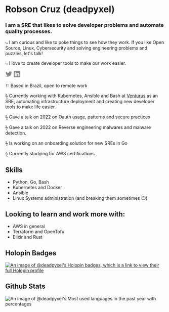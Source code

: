 # Robson Cruz (deadpyxel)

### I am a SRE that likes to solve developer problems and automate quality processes.

⤷ I am curious and like to poke things to see how they work. If you like Open Source, Linux, Cybersecurity and solving engineering problems and puzzles, let's talk!

⤷ I love to create developer tools to make our work easier.

 <a aligh="left" href="https://twitter.com/_robsoncruz" target="_blank" rel="noreferrer noopener"><img src="https://raw.githubusercontent.com/0xShapeShifter/dev-story/master/public/images/socials/twitter.svg" alt="Twitter" width="22" height="22" /></a> <a aligh="left" href="https://www.linkedin.com/in/robson-cruz-000" target="_blank" rel="noreferrer noopener"><img src="https://raw.githubusercontent.com/0xShapeShifter/dev-story/master/public/images/socials/linkedin.svg" alt="LinkedIn" width="22" height="22" /></a>  

⚐ Based in Brazil, open to remote work

ϟ Currently working with Kubernetes, Ansible and Bash at [Venturus](https://www.venturus.org.br/) as an SRE, automating infrastructure deployment and creating new developer tools to make life easier.

ϟ Gave a talk on 2022 on Oauth usage, patterns and secure practices

ϟ Gave a talk on 2022 on Reverse engineering malwares and malware detection.

ϟ Is working on an onboarding solution for new SREs in Go

ϟ Currently studying for AWS certifications

 ## Skills

- Python, Go, Bash
- Kubernetes and Docker
- Ansible
- Linux Systems administration (and breaking them sometimes 😉)

## Looking to learn and work more with:

- AWS in general
- Terraform and OpenTofu
- Elixir and Rust

## Holopin Badges

[![An image of @deadpyxel's Holopin badges, which is a link to view their full Holopin profile](https://holopin.me/deadpyxel)](https://holopin.io/@deadpyxel)

## Github Stats

![An image of @deadpyxel's Most used languages in the past year with percentages](https://api.githubtrends.io/user/svg/deadpyxel/langs?time_range=one_year&include_private=True&compact=True&theme=dark)
